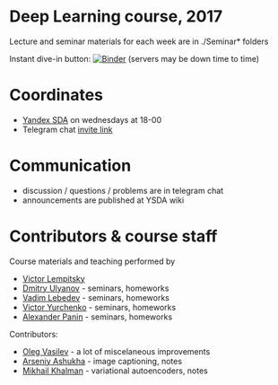 # Deep Learning course, 2017

Lecture and seminar materials for each week are in ./Seminar* folders

Instant dive-in button: [![Binder](http://mybinder.org/badge.svg)](http://mybinder.org:/repo/yandexdataschool/ysda_deeplearning17)
(servers may be down time to time)

# Coordinates

* [Yandex SDA](yandexdataschool.com) on wednesdays at 18-00
* Telegram chat [invite link](https://t.me/joinchat/AAAAAAuC09xPRKOL9SCVnw)

# Communication

* discussion / questions / problems are in telegram chat
* announcements are published at YSDA wiki

# Contributors & course staff
Course materials and teaching performed by
- [Victor Lempitsky](http://sites.skoltech.ru/compvision/members/vilem/)
- [Dmitry Ulyanov](https://github.com/DmitryUlyanov) - seminars, homeworks 
- [Vadim Lebedev](https://github.com/vadim-v-lebedev) - seminars, homeworks
- [Victor Yurchenko](https://github.com/simflin) - seminars, homeworks
- [Alexander Panin](https://github.com/justheuristic/) - seminars, homeworks

Contributors:
- [Oleg Vasilev](https://github.com/Omrigan) - a lot of miscelaneous improvements
- [Arseniy Ashukha](https://github.com/ars-ashuha) - image captioning, notes
- [Mikhail Khalman](https://github.com/mihaha?tab=activity) - variational autoencoders, notes

